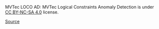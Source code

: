 MVTec LOCO AD: MVTec Logical Constraints Anomaly Detection is under [CC BY-NC-SA 4.0](https://creativecommons.org/licenses/by-nc-sa/4.0/) license.

[Source](https://www.mvtec.com/company/research/datasets/mvtec-loco)